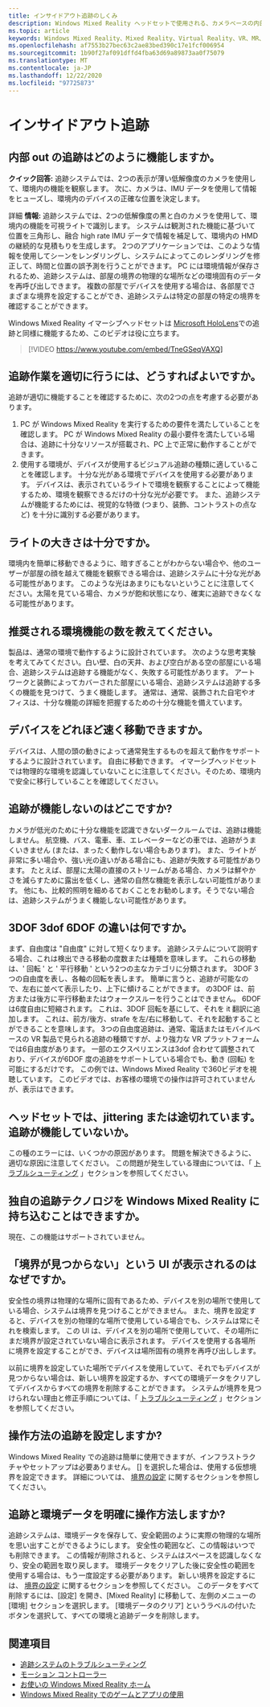 ```yaml
---
title: インサイドアウト追跡のしくみ
description: Windows Mixed Reality ヘッドセットで使用される、カメラベースの内部 out 追跡システムに関する情報。
ms.topic: article
keywords: Windows Mixed Reality、Mixed Reality、Virtual Reality、VR、MR、インサイド out、インサイド out、追跡、カメラ
ms.openlocfilehash: af7553b27bec63c2ae83bed390c17e1fcf006954
ms.sourcegitcommit: 1b90f27af091dffd4fba63d69a89873aa0f75079
ms.translationtype: MT
ms.contentlocale: ja-JP
ms.lasthandoff: 12/22/2020
ms.locfileid: "97725873"
---
```

# <a name="inside-out-tracking"></a>インサイドアウト追跡

## <a name="how-does-inside-out-tracking-work"></a>内部 out の追跡はどのように機能しますか。

**クイック回答:** 追跡システムでは、2つの表示が薄い低解像度のカメラを使用して、環境内の機能を観察します。 次に、カメラは、IMU データを使用して情報をヒューズし、環境内のデバイスの正確な位置を決定します。

詳細 **情報:** 追跡システムでは、2つの低解像度の黒と白のカメラを使用して、環境内の機能を可視ライトで識別します。 システムは観測された機能に基づいて位置を三角形し、融合 high rate IMU データで情報を補足して、環境内の HMD の継続的な見積もりを生成します。 2つのアプリケーションでは、このような情報を使用してシーンをレンダリングし、システムによってこのレンダリングを修正して、時間と位置の誤予測を行うことができます。 PC には環境情報が保存されるため、追跡システムは、部屋の境界の物理的な場所などの環境固有のデータを再呼び出しできます。 複数の部屋でデバイスを使用する場合は、各部屋でさまざまな境界を設定することができ、追跡システムは特定の部屋の特定の境界を確認することができます。

Windows Mixed Reality イマーシブヘッドセットは [Microsoft HoloLens](https://www.microsoft.com/en-us/hololens)での追跡と同様に機能するため、このビデオは役に立ちます。

>[!VIDEO https://www.youtube.com/embed/TneGSeqVAXQ]

## <a name="what-do-i-need-to-make-tracking-work-well"></a>追跡作業を適切に行うには、どうすればよいですか。

追跡が適切に機能することを確認するために、次の2つの点を考慮する必要があります。
1. PC が Windows Mixed Reality を実行するための要件を満たしていることを確認します。 PC が Windows Mixed Reality の最小要件を満たしている場合は、追跡に十分なリソースが搭載され、PC 上で正常に動作することができます。
2. 使用する環境が、デバイスが使用するビジュアル追跡の種類に適していることを確認します。 十分な光がある環境でデバイスを使用する必要があります。 デバイスは、表示されているライトで環境を観察することによって機能するため、環境を観察できるだけの十分な光が必要です。 また、追跡システムが機能するためには、視覚的な特徴 (つまり、装飾、コントラストの点など) を十分に識別する必要があります。

## <a name="how-much-light-is-enough-light"></a>ライトの大きさは十分ですか。

環境内を簡単に移動できるように、暗すぎることがわからない場合や、他のユーザーが部屋の顔を越えて機能を観察できる場合は、追跡システムに十分な光がある可能性があります。 このような光はあまりにもないということに注意してください。太陽を見ている場合、カメラが飽和状態になり、確実に追跡できなくなる可能性があります。 

## <a name="what-is-the-recommended-number-of-environmental-features"></a>推奨される環境機能の数を教えてください。

製品は、通常の環境で動作するように設計されています。 次のような思考実験を考えてみてください。白い壁、白の天井、および空白がある空の部屋にいる場合、追跡システムは追跡する機能がなく、失敗する可能性があります。 アートワークと装飾によってカバーされた部屋にいる場合、追跡システムは追跡する多くの機能を見つけて、うまく機能します。 通常は、通常、装飾された自宅やオフィスは、十分な機能の詳細を把握するための十分な機能を備えています。

## <a name="how-fast-can-i-move-with-the-device"></a>デバイスをどれほど速く移動できますか。

デバイスは、人間の頭の動きによって通常発生するものを超えて動作をサポートするように設計されています。 自由に移動できます。 イマーシブヘッドセットでは物理的な環境を認識していないことに注意してください。そのため、環境内で安全に移行していることを確認してください。

## <a name="where-will-tracking-not-work"></a>追跡が機能しないのはどこですか?

カメラが低光のために十分な機能を認識できないダークルームでは、追跡は機能しません。 航空機、バス、電車、車、エレベーターなどの車では、追跡がうまくいきません (または、まったく動作しない場合もあります)。 また、ライトが非常に多い場合や、強い光の違いがある場合にも、追跡が失敗する可能性があります。 たとえば、部屋に太陽の直接のストリームがある場合、カメラは鮮やかさを減らすために露出を低くし、通常の自然な機能を表示しない可能性があります。 他にも、比較的照明を細めるておくことをお勧めします。そうでない場合は、追跡システムがうまく機能しない可能性があります。 

## <a name="what-is-the-difference-between-3dof-and-6dof"></a>3DOF 3dof 6DOF の違いは何ですか。

まず、自由度は "自由度" に対して短くなります。 追跡システムについて説明する場合、これは検出できる移動の度数または種類を意味します。 これらの移動は、' 回転 ' と ' 平行移動 ' という2つの主なカテゴリに分類されます。 3DOF 3 つの自由度を表し、各軸の回転を表します。 簡単に言うと、追跡が可能なので、左右に並べて表示したり、上下に傾けることができます。 の3DOF は、前方または後方に平行移動またはウォークスルーを行うことはできません。 6DOF は6度自由に短縮されます。 これは、3DOF 回転を基にして、それを it 翻訳に追加します。 これは、前方/後方、strafe を左/右に移動して、それを起動することができることを意味します。 3つの自由度追跡は、通常、電話またはモバイルベースの VR 製品で見られる追跡の種類ですが、より強力な VR プラットフォームでは6自由度があります。 一部のエクスペリエンスは3dof 合わせて調整されており、デバイスが6DOF 度の追跡をサポートしている場合でも、動き (回転) を可能にするだけです。 この例では、Windows Mixed Reality で360ビデオを視聴しています。 このビデオでは、お客様の環境での操作は許可されていませんが、表示はできます。

## <a name="things-are-jittering-or-stuttering-in-my-headset-is-my-tracking-not-working"></a>ヘッドセットでは、jittering または途切れています。 追跡が機能していないか。

この種のエラーには、いくつかの原因があります。 問題を解決できるように、適切な原因に注意してください。 この問題が発生している理由については、「 [トラブルシューティング](tracking.md) 」セクションを参照してください。

## <a name="can-i-bring-my-own-tracking-technology-to-windows-mixed-reality"></a>独自の追跡テクノロジを Windows Mixed Reality に持ち込むことはできますか。

現在、この機能はサポートされていません。

## <a name="why-do-i-see-ui-that-says-cant-find-your-boundary"></a>「境界が見つからない」という UI が表示されるのはなぜですか。

安全性の境界は物理的な場所に固有であるため、デバイスを別の場所で使用している場合、システムは境界を見つけることができません。 また、境界を設定すると、デバイスを別の物理的な場所で使用している場合でも、システムは常にそれを検索します。 この UI は、デバイスを別の場所で使用していて、その場所にまだ境界が設定されていない場合に表示されます。 デバイスを使用する各場所に境界を設定することができ、デバイスは場所固有の境界を再呼び出しします。

以前に境界を設定していた場所でデバイスを使用していて、それでもデバイスが見つからない場合は、新しい境界を設定するか、すべての環境データをクリアしてデバイスからすべての境界を削除することができます。 システムが境界を見つけられない理由と修正手順については、「 [トラブルシューティング](tracking.md) 」セクションを参照してください。

## <a name="how-do-i-set-up-tracking"></a>操作方法の追跡を設定しますか?

Windows Mixed Reality での追跡は簡単に使用できますが、インフラストラクチャやセットアップは必要ありません。 [] を選択した場合は、使用する仮想境界を設定できます。 詳細については、 [境界の設定](set-up-windows-mixed-reality.md#set-up-your-room-boundary) に関するセクションを参照してください。

## <a name="how-do-i-clear-tracking-and-environment-data"></a>追跡と環境データを明確に操作方法しますか?

追跡システムは、環境データを保存して、安全範囲のように実際の物理的な場所を思い出すことができるようにします。 安全性の範囲など、この情報はいつでも削除できます。 この情報が削除されると、システムはスペースを認識しなくなり、安全の範囲を取り戻します。 環境データをクリアした後に安全性の範囲を使用する場合は、もう一度設定する必要があります。 新しい境界を設定するには、 [境界の設定](set-up-windows-mixed-reality.md#set-up-your-room-boundary) に関するセクションを参照してください。 このデータをすべて削除するには、[設定] を開き、[Mixed Reality] に移動して、左側のメニューの [環境] セクションを選択します。 [環境データのクリア] というラベルの付いたボタンを選択して、すべての環境と追跡データを削除します。

## <a name="see-also"></a>関連項目
* [追跡システムのトラブルシューティング](tracking.md)
* [モーション コントローラー](controllers-in-wmr.md)
* [お使いの Windows Mixed Reality ホーム](your-mixed-reality-home.md)
* [Windows Mixed Reality でのゲームとアプリの使用](using-games-and-apps-in-windows-mixed-reality.md)
